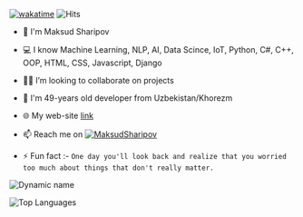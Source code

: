 
[![wakatime](https://wakatime.com/badge/user/9cb7ca4e-ed50-43e9-80b1-84657406752e.svg)](https://wakatime.com/@9cb7ca4e-ed50-43e9-80b1-84657406752e)
 ![Hits](https://hits.seeyoufarm.com/api/count/incr/badge.svg?url=https://github.com/MaksudSharipov/)


- 👋 I'm Maksud Sharipov
- 💻 I know Machine Learning, NLP, AI, Data Scince, IoT, Python,  C#, C++, OOP, HTML, CSS, Javascript, Django  
- 👨‍💻 I’m looking to collaborate on projects
- 💬 I'm 49-years old developer from Uzbekistan/Khorezm
- 🌐 My web-site [link](https://urdu.uz/site/viewdep?id=269)
- 📫 Reach me on [![MaksudSharipov](https://img.shields.io/badge/MaksudSharipov-30302f?style=flat&logo=telegram)](https://t.me/SharipovMaksud)

- ⚡ Fun fact :- `One day you'll look back and realize that you worried too much about things that don't really matter.`


![Dynamic name](https://github-readme-stats.vercel.app/api?username=MaksudSharipov&show_icons=true&theme=radical)

![Top Languages](https://github-readme-stats.vercel.app/api/top-langs/?username=MaksudSharipov&layout=compact&theme=radical)
